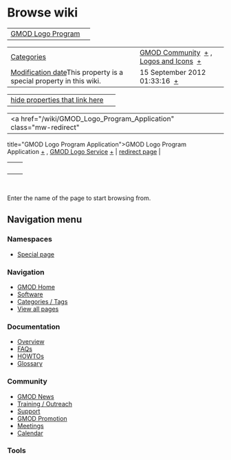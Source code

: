 



<span id="top"></span>




# <span dir="auto">Browse wiki</span>






|                                                                  |     |
|------------------------------------------------------------------|-----|
| [GMOD Logo Program](/wiki/GMOD_Logo_Program "GMOD Logo Program") |     |

|  |  |
|----|----|
| [Categories](/wiki/Special%253ACategories "Special%253ACategories") | <span class="smwb-value">[GMOD Community](/wiki/Category%253AGMOD_Community "Category%253AGMOD Community")  <span class="smwsearch">[+](/wiki/Special%253ASearchByProperty/GMOD-20Community "Special%253ASearchByProperty/GMOD-20Community")</span></span> , <span class="smwb-value">[Logos and Icons](/wiki/Category%253ALogos_and_Icons "Category%253ALogos and Icons")  <span class="smwsearch">[+](/wiki/Special%253ASearchByProperty/Logos-20and-20Icons "Special%253ASearchByProperty/Logos-20and-20Icons")</span></span> |
| <span class="smw-highlighter" data-type="1" state="inline" data-title="Property"><span class="smwbuiltin">[Modification date](/wiki/Property:Modification_date "Property:Modification date")</span><span class="smwttcontent">This property is a special property in this wiki.</span></span> | <span class="smwb-value">15 September 2012 01:33:16  <span class="smwsearch">[+](/wiki/Special%253ASearchByProperty/Modification-20date/15-20September-202012-2001:33:16 "Special%253ASearchByProperty/Modification-20date/15-20September-202012-2001:33:16")</span></span> |

<span id="smw_browse_incoming"></span>

|  |  |
|----|----|
| [hide properties that link here](/mediawiki/index.php?title=Special:Browse&offset=0&dir=out&article=GMOD+Logo+Program)  |  |

|  |  |
|----|----|
| <span class="smwb-ivalue"><a href="/wiki/GMOD_Logo_Program_Application" class="mw-redirect"
title="GMOD Logo Program Application">GMOD Logo Program Application</a> <span class="smwbrowse">[+](/wiki/Special%253ABrowse/GMOD-20Logo-20Program-20Application "Special%253ABrowse/GMOD-20Logo-20Program-20Application")</span></span> , <span class="smwb-ivalue"><a href="/wiki/GMOD_Logo_Service" class="mw-redirect"
title="GMOD Logo Service">GMOD Logo Service</a> <span class="smwbrowse">[+](/wiki/Special%253ABrowse/GMOD-20Logo-20Service "Special%253ABrowse/GMOD-20Logo-20Service")</span></span> | [redirect page](/wiki/Special:ListRedirects "Special:ListRedirects") |

|     |     |
|-----|-----|
|     |     |

 

Enter the name of the page to start browsing from.  








## Navigation menu



### Namespaces

- <span id="ca-nstab-special">[Special
  page](/wiki/Special%253ABrowse/GMOD_Logo_Program "This is a special page, you cannot edit the page itself")</span>






### Navigation



- <span id="n-GMOD-Home">[GMOD Home](/wiki/Main_Page)</span>
- <span id="n-Software">[Software](/wiki/GMOD_Components)</span>
- <span id="n-Categories-.2F-Tags">[Categories /
  Tags](/wiki/Categories)</span>
- <span id="n-View-all-pages">[View all
  pages](/wiki/Special:AllPages)</span>




### Documentation



- <span id="n-Overview">[Overview](/wiki/Overview)</span>
- <span id="n-FAQs">[FAQs](/wiki/Category%253AFAQ)</span>
- <span id="n-HOWTOs">[HOWTOs](/wiki/Category%253AHOWTO)</span>
- <span id="n-Glossary">[Glossary](/wiki/Glossary)</span>




### Community



- <span id="n-GMOD-News">[GMOD News](/wiki/GMOD_News)</span>
- <span id="n-Training-.2F-Outreach">[Training /
  Outreach](/wiki/Training_and_Outreach)</span>
- <span id="n-Support">[Support](/wiki/Support)</span>
- <span id="n-GMOD-Promotion">[GMOD
  Promotion](/wiki/GMOD_Promotion)</span>
- <span id="n-Meetings">[Meetings](/wiki/Meetings)</span>
- <span id="n-Calendar">[Calendar](/wiki/Calendar)</span>




### Tools












<!-- -->




